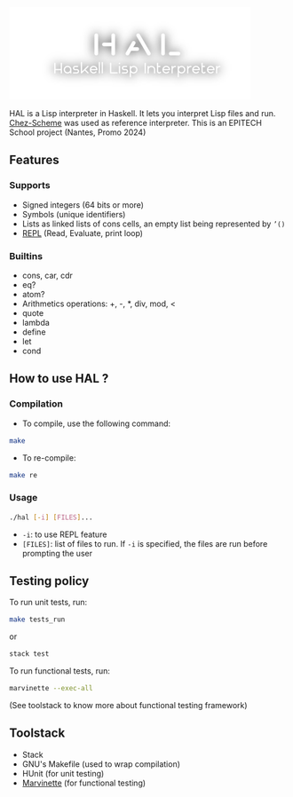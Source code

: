 [![HAL](assets/hal.png)](assets/hal.png)

HAL is a Lisp interpreter in Haskell. It lets you interpret Lisp files and run. [Chez-Scheme](https://github.com/cisco/chezscheme) was used as reference interpreter.
This is an EPITECH School project (Nantes, Promo 2024)

## Features

### Supports

- Signed integers (64 bits or more)
- Symbols (unique identifiers)
- Lists as linked lists of cons cells, an empty list being represented by ```’()```
- [REPL](https://en.wikipedia.org/wiki/Read%E2%80%93eval%E2%80%93print_loop) (Read, Evaluate, print loop)

### Builtins

- cons, car, cdr
- eq?
- atom?
- Arithmetics operations: +, -, *, div, mod, <
- quote
- lambda
- define
- let
- cond

## How to use HAL ?

### Compilation

- To compile, use the following command:

```bash
make
```

- To re-compile:

```bash
make re
```

### Usage

```bash
./hal [-i] [FILES]...
```

- ```-i```: to use REPL feature
- ```[FILES]```: list of files to run. If ```-i``` is specified, the files are run before prompting the user

## Testing policy

To run unit tests, run:

```bash
make tests_run
```

or

```bash
stack test
```

To run functional tests, run:

```bash
marvinette --exec-all
```

(See toolstack to know more about functional testing framework)

## Toolstack

- Stack
- GNU's Makefile (used to wrap compilation)
- HUnit (for unit testing)
- [Marvinette](https://github.com/Arthi-chaud/Marvinette) (for functional testing)
